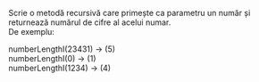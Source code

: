 Scrie o metodă recursivă care primește ca parametru un număr și returnează numărul de cifre al acelui numar.\
De exemplu:

numberLengthI(23431) -> (5)\
numberLengthI(0) -> (1)\
numberLengthI(1234) -> (4)
